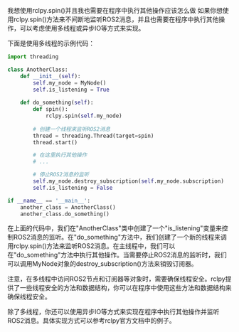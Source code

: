 我想使用rclpy.spin()并且我也需要在程序中执行其他操作应该怎么做
如果你想使用rclpy.spin()方法来不间断地监听ROS2消息，并且也需要在程序中执行其他操作，可以考虑使用多线程或异步IO等方式来实现。

下面是使用多线程的示例代码：
```python
import threading

class AnotherClass:
    def __init__(self):
        self.my_node = MyNode()
        self.is_listening = True
    
    def do_something(self):
        def spin():
            rclpy.spin(self.my_node)
        
        # 创建一个线程来监听ROS2消息
        thread = threading.Thread(target=spin)
        thread.start()

        # 在这里执行其他操作
        # ...

        # 停止ROS2消息的监听
        self.my_node.destroy_subscription(self.my_node.subscription)
        self.is_listening = False

if __name__ == '__main__':
    another_class = AnotherClass()
    another_class.do_something()

```

在上面的代码中，我们在"AnotherClass"类中创建了一个"is_listening"变量来控制ROS2消息的监听。在"do_something"方法中，我们创建了一个新的线程来调用rclpy.spin()方法来监听ROS2消息。在主线程中，我们可以在"do_something"方法中执行其他操作。当需要停止ROS2消息的监听时，我们可以调用MyNode对象的destroy_subscription()方法来销毁订阅器。

注意，在多线程中访问ROS2节点和订阅器等对象时，需要确保线程安全。rclpy提供了一些线程安全的方法和数据结构，你可以在程序中使用这些方法和数据结构来确保线程安全。

除了多线程，你还可以使用异步IO等方式来实现在程序中执行其他操作并监听ROS2消息。具体实现方式可以参考rclpy官方文档中的例子。